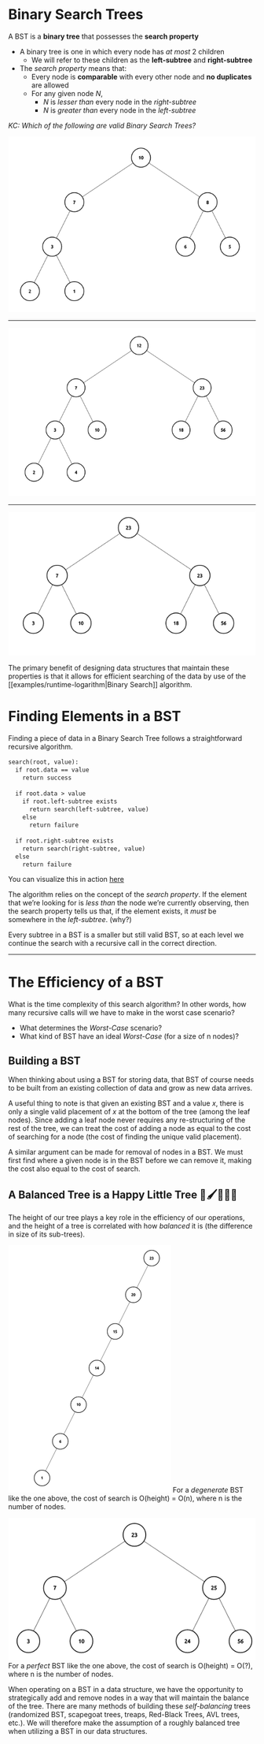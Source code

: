 
# Binary Search Trees

A BST is a **binary tree** that possesses the **search property**

* A binary tree is one in which every node has _at most_ 2 children
  * We will refer to these children as the **left-subtree** and **right-subtree**
* The _search property_ means that:
  * Every node is **comparable** with every other node and **no duplicates** are allowed
  * For any given node _N_,
    * _N_ is _lesser than_ every node in the _right-subtree_
    * _N_ is _greater than_ every node in the _left-subtree_

_KC: Which of the following are valid Binary Search Trees?_

![](img%2Ftree1.png)

---

![](img%2Ftree2.png)

---

![](img%2Ftree3.png)

The primary benefit of designing data structures that maintain these properties is that it allows for efficient searching of the data by use of the [[examples/runtime-logarithm|Binary Search]] algorithm.


# Finding Elements in a BST

Finding a piece of data in a Binary Search Tree follows a straightforward recursive algorithm.

```
search(root, value):
  if root.data == value
    return success

  if root.data > value
    if root.left-subtree exists
      return search(left-subtree, value)
    else
      return failure

  if root.right-subtree exists
    return search(right-subtree, value)
  else
    return failure
```


You can visualize this in action [here](http://btv.melezinek.cz/binary-search-tree.html)

The algorithm relies on the concept of the _search property_. If the element that we’re looking for is _less than_ the node we’re currently observing, then the search property tells us that, if the element exists, it _must_ be somewhere in the _left-subtree_. (why?)

Every subtree in a BST is a smaller but still valid BST, so at each level we continue the search with a recursive call in the correct direction.

---
# The Efficiency of a BST

What is the time complexity of this search algorithm? In other words, how many recursive calls will we have to make in the worst case scenario?

* What determines the _Worst-Case_ scenario?
* What kind of BST have an ideal _Worst-Case_ (for a size of n nodes)?

## Building a BST

When thinking about using a BST for storing data, that BST of course needs to be built from an existing collection of data and grow as new data arrives. 

A useful thing to note is that given an existing BST and a value _x_, there is only a single valid placement of _x_ at the bottom of the tree (among the leaf nodes). Since adding a leaf node never requires any re-structuring of the rest of the tree, we can treat the cost of adding a node as equal to the cost of searching for a node (the cost of finding the unique valid placement).

A similar argument can be made for removal of nodes in a BST. We must first find where a given node is in the BST before we can remove it, making the cost also equal to the cost of search.

## A Balanced Tree is a Happy Little Tree 🌲🖌️🧑🏻‍🎨

The height of our tree plays a key role in the efficiency of our operations, and the height of a tree is correlated with how _balanced_ it is (the difference in size of its sub-trees).

![](img%2Fdegen-tree.png)
For a _degenerate_ BST like the one above, the cost of search is O(height) = O(n), where n is the number of nodes.

![](img%2Fbalanced-tree.png)
For a _perfect_ BST like the one above, the cost of search is
O(height) = O(?), where n is the number of nodes.


When operating on a BST in a data structure, we have the opportunity to strategically add and remove nodes in a way that will maintain the balance of the tree. There are many methods of building these _self-balancing_ trees (randomized BST, scapegoat trees, treaps, Red-Black Trees, AVL trees, etc.). We will therefore make the assumption of a roughly balanced tree when utilizing a BST in our data structures.
